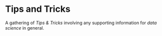 # Tips and Tricks

A gathering of _Tips & Tricks_ involving any supporting information for _data science_ in general.
